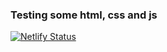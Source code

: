 ### Testing some html, css and js

[![Netlify Status](https://api.netlify.com/api/v1/badges/fb8bdff5-40d9-450f-bf8a-7278aa38d9e6/deploy-status)](https://app.netlify.com/sites/yb/deploys)
